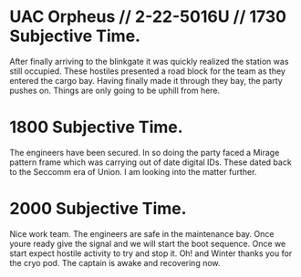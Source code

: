 # UAC Orpheus // 2-22-5016U // 1730 Subjective Time.

After finally arriving to the blinkgate it was quickly realized the station was still occupied. These hostiles presented a road block for the team as they entered the cargo bay.
Having finally made it through they bay, the party pushes on. Things are only going to be uphill from here.

# 1800 Subjective Time.

The engineers have been secured. In so doing the party faced a Mirage pattern frame which was carrying out of date digital IDs. These dated back to the Seccomm era of Union. I am looking into the matter further.

# 2000 Subjective Time.

Nice work team. The engineers are safe in the maintenance bay. Once youre ready give the signal and we will start the boot sequence. Once we start expect hostile activity to try and stop it. Oh! and Winter thanks you for the cryo pod. The captain is awake and recovering now.
